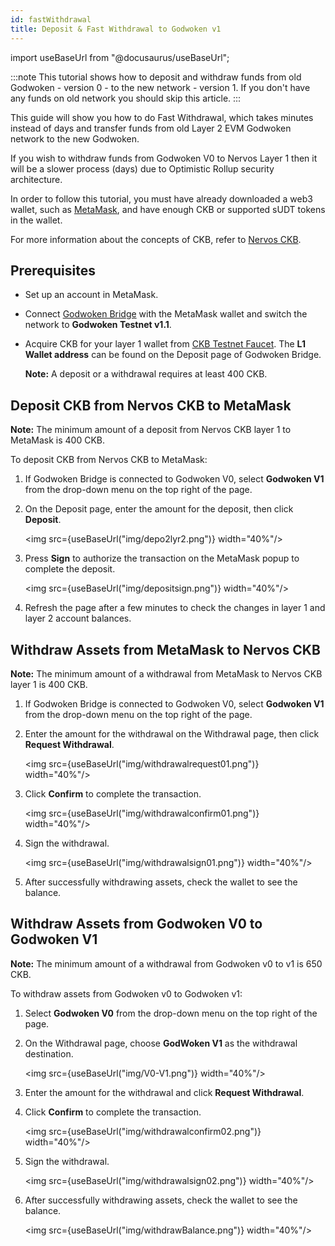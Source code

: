 ```yaml
---
id: fastWithdrawal
title: Deposit & Fast Withdrawal to Godwoken v1
---
```


import useBaseUrl from "@docusaurus/useBaseUrl";

:::note
This tutorial shows how to deposit and withdraw funds from old Godwoken - version 0 - to the new network - version 1. If you don't have any funds on old network you should skip this article.
:::

This guide will show you how to do Fast Withdrawal, which takes minutes instead of days and transfer funds from old Layer 2 EVM Godwoken network to the new Godwoken.

If you wish to withdraw funds from Godwoken V0 to Nervos Layer 1 then it will be a slower process (days) due to Optimistic Rollup security architecture. 

In order to follow this tutorial, you must have already downloaded a web3 wallet, such as [MetaMask](https://metamask.io/), and have enough CKB or supported sUDT tokens in the wallet.

For more information about the concepts of CKB, refer to [Nervos CKB](https://docs.nervos.org/docs/basics/introduction).

## Prerequisites

- Set up an account in MetaMask.

- Connect [Godwoken Bridge](https://testnet.bridge.godwoken.io/#/v1/) with the MetaMask wallet and switch the network to **Godwoken Testnet v1.1**.

- Acquire CKB for your layer 1 wallet from [CKB Testnet Faucet](https://faucet.nervos.org/). The **L1 Wallet address** can be found on the Deposit page of Godwoken Bridge.

  **Note:** A deposit or a withdrawal requires at least 400 CKB.

## Deposit CKB from Nervos CKB to MetaMask

**Note:** The minimum amount of a deposit from Nervos CKB layer 1 to MetaMask is 400 CKB.

To deposit CKB from Nervos CKB to MetaMask:

<!--Add the Godwoken Network manually to the MetaMask wallet.--><!--Godwoken v1 is currently in active development. For more information on Godwoken public networks, see [Godwoken info](https://github.com/nervosnetwork/godwoken-info).--><!--Login [Godwoken Bridge](https://testnet.bridge.godwoken.io/#/v1/).--><!--<img src={useBaseUrl("img/liteGdwknCon1.jpg")}  width="40%"/><img src={useBaseUrl("img/liteGdwknCon2.jpg")}  width="40%"/>Click **Switch network** to allow this site to switch the network to Godwoken Testnet v1.1.-->

1. If Godwoken Bridge is connected to Godwoken V0, select **Godwoken V1** from the drop-down menu on the top right of the page.

2. On the Deposit page, enter the amount for the deposit, then click **Deposit**.

   <img src={useBaseUrl("img/depo2lyr2.png")}  width="40%"/>

3. Press **Sign** to authorize the transaction on the MetaMask popup to complete the deposit. 

   <img src={useBaseUrl("img/depositsign.png")}  width="40%"/>

4. Refresh the page after a few minutes to check the changes in layer 1 and layer 2 account balances. 

## Withdraw Assets from MetaMask to Nervos CKB

**Note:** The minimum amount of a withdrawal from MetaMask to Nervos CKB layer 1 is 400 CKB.

1. If Godwoken Bridge is connected to Godwoken V0, select **Godwoken V1** from the drop-down menu on the top right of the page.

2. Enter the amount for the withdrawal on the Withdrawal page, then click **Request Withdrawal**.

   <img src={useBaseUrl("img/withdrawalrequest01.png")}  width="40%"/>

3. Click **Confirm** to complete the transaction.

      <img src={useBaseUrl("img/withdrawalconfirm01.png")}  width="40%"/>

4. Sign the withdrawal.

      <img src={useBaseUrl("img/withdrawalsign01.png")}  width="40%"/>
      
5. After successfully withdrawing assets, check the wallet to see the balance.


## Withdraw Assets from Godwoken V0 to Godwoken V1

**Note:** The minimum amount of a withdrawal from Godwoken v0 to v1 is 650 CKB.

To withdraw assets from Godwoken v0 to Godwoken v1:

1. Select **Godwoken V0** from the drop-down menu on the top right of the page.

2. On the Withdrawal page, choose **GodWoken V1** as the withdrawal destination. 

   <img src={useBaseUrl("img/V0-V1.png")}  width="40%"/>

3. Enter the amount for the withdrawal and click **Request Withdrawal**.

4. Click **Confirm** to complete the transaction.

   <img src={useBaseUrl("img/withdrawalconfirm02.png")}  width="40%"/>

5. Sign the withdrawal.

   <img src={useBaseUrl("img/withdrawalsign02.png")}  width="40%"/>

6. After successfully withdrawing assets, check the wallet to see the balance.

   <img src={useBaseUrl("img/withdrawBalance.png")}  width="40%"/>


